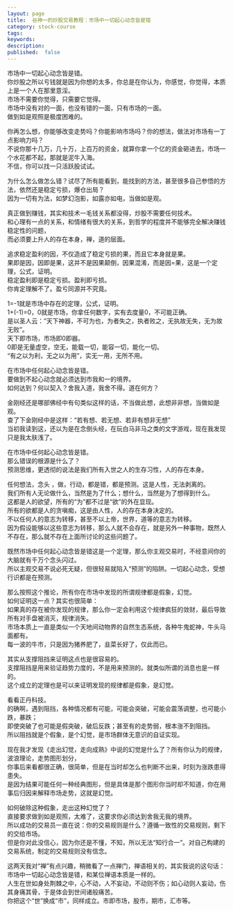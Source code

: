 ```yaml
---
layout: page
title:  谷神一的炒股交易教程：市场中一切起心动念皆是错
category: stock-course
tags:
keywords: 
description: 
published:  false
---
```

市场中一切起心动念皆是错。   
你炒股之所以亏钱就是因为你想的太多，你总是在你认为，你感觉，你觉得，本质上是一个人在那里意淫。  
市场不需要你觉得，只需要它觉得。  
市场中没有对的一面，也没有错的一面，只有市场的一面。  
做到如是观照是极度困难的。  

你再怎么想，你能够改变走势吗？你能影响市场吗？你的想法，做法对市场有一丁点影响力吗？  
不说你那十几万，几十万，上百万的资金，就算你拿一个亿的资金砸进去，市场一个水花都不起，那就是泥牛入海。  
不信，你可以找一只活跃股试试。  

为什么怎么做怎么错？试尽了所有能看到，能找到的方法，甚至很多自己参悟的方法，依然还是稳定亏损，爆仓出局？  
因为一切有为法，如梦幻泡影，如露亦如电，当做如是观。  

真正做到赚钱，其实和技术一毛钱关系都没得，炒股不需要任何技术。  
和心理有一点的关系，和情绪有很大的关系，到哲学的程度并不能够完全解决赚钱稳定性的问题，  
而必须要上升人的存在本身，禅，道的层面。  

追求稳定盈利的因，不仅造成了稳定亏损的果，而且它本身就是果。  
果即是因，因即是果，这并不是因果颠倒，因果混淆，而是因=果，这是一个定理，公式，证明。  
稳定盈利即是稳定亏损。盈利即亏损。  
你肯定理解不了。盈亏同源并不究竟。  

1=-1就是市场中存在的定理，公式，证明。  
1+(-1)=0，0就是市场，你拿任何数字，实有去度量0，不可能正确。  
是以圣人云：”天下神器，不可为也，为者失之，执者败之，无执故无失，无为故无败”。  
天下即市场，市场即0即器。  
0即是无量虚空，空无，能载一切，能容一切，能化一切。  
“有之以为利，无之以为用”，实无一用，无所不用。  

在市场中任何起心动念皆是错。  
要做到不起心动念就必须达到市我和一的境界。   
如何达到？何以契入？舍我入道，我舍不得。道在何方？  

金刚经还是哪部佛经中有句类似这样的话，不当做此想，此想非非想，当做如是观。  
查了下金刚经中是这样：“若有想、若无想、若非有想非无想”   
当初我读到这，还以为是在念倒头经，在玩白马非马之类的文字游戏，现在我发现只是我太肤浅了。  

在市场中任何起心动念皆是错。  
那么错误的根源是什么了？  
预测思维，更透彻的说法是我们所有入世之人的生存习性，人的存在本身。  

任何想法，念头 ，做，行动，都是错，都是预测。这是人性，无法剥离的。  
我们所有人无论做什么，当然是为了什么；想什么，当然是为了想得到什么。  
这都是人的欲望，所有的“为”都不过是“欲”的外在显现。  
所有的欲都是人的贪嗔痴，这是由人性，人的存在本身决定的。  
不以任何人的意志为转移，甚至不以上帝，世界，道等的意志为转移。  
因为假设能够以这些意志为转移，那么人就不会存在，就是另外一种事物，既然人不存在，那么就不存在上面所讨论的这些问题了。  

既然市场中任何起心动念皆是错这是一个定理，那么你主观交易时，不经意间你的大脑就有千万个念头闪过。  
所以主观交易不说必死无疑，但很轻易就陷入“预测”的陷阱。一切起心动念，受想行识都是在预测。  

那么按照这个推论，所有你在市场中发现的所谓规律都是假象，幻觉。  
如何证明这一点？其实也很简单：  
如果真的存在被你发现的规律，那么你一定会利用这个规律疯狂的敛财，最后导致所有对手盘被消灭，规律消失。  
市场本质上一直是类似一个天地间动物界的自然生态系统，各种牛鬼蛇神，牛头马面都有。  
每一波的牛市，只是因为猪养肥了，韭菜长好了，仅此而已。  

其实从支撑阻挡来证明这点也是很容易的。  
支撑阻挡是用来验证趋势力度的，不是用来预测的。就类似所谓的消息也是一样的。  
这个成立的定理也是可以来证明发现的规律都是假象，是幻觉。  

看看正丹科技。  
的确啊，遇到阻挡，各种情况都有可能，可能会突破，可能会震荡调整，也可能小跌，暴跌；  
即使突破了也可能是假突破，破后反跌；甚至有的走势弱，根本涨不到阻挡。  
所以阻挡就是个假象，是个幻觉，是市场群体无意识的自证实现。  
 

现在我才发现《走出幻觉，走向成熟》中说的幻觉是什么了？所有你认为的规律，波浪理论，走势图形划分，  
你事后来看都很正确，很简单，但是在当时却怎么也判断不出来，时刻为涨跌患得患失。  
是因为结果可能任何一种经典图形，但是具体是那个图形你当时却不知道，你在用事后归因来解释市场走势，这就是幻觉。  

如何破除这种假象，走出这种幻觉了？  
直接要求做到如是观照，太难了，这要求你必须达到舍我无我的境界。  
所以成功的交易员一直在说：你的交易规则是什么？遵循一致性的交易规则，剩下的交给市场。  
但是你对此没信心，因为你还是不懂，不知，所以无法“知行合一”。对自己构建的交易系统，制定的交易规则没有信念。  

这两天我对“禅”有点兴趣，稍微看了一点禅门，禅语相关的，其实我说的这句话：  
市场中一切起心动念皆是错，和某位禅语本质是一样的。  
人生在世如身处荆棘之中，心不动，人不妄动，不动则不伤；如心动则人妄动，伤其身痛其骨，于是体会到世间诸般痛苦。      
你把这个“世”换成“市”，同样成立。市即市场，股市，期市，汇市等。      




















